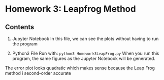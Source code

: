 # Homework 3: Leapfrog Method

## Contents
1. Jupyter Notebook
In this file, we can see the plots without having to run the program

2. Python3 File
Run with:
```python3 Homework3LeapFrog.py```
When you run this program, the same figures as the Jupyter Notebook will be generated. 

The error plot looks quadratic which makes sense because the Leap Frog method i second-order accurate
